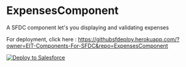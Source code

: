 # ExpensesComponent
A SFDC component let's you displaying and validating expenses




For deployment, click here : https://githubsfdeploy.herokuapp.com/?owner=EIT-Components-For-SFDC&repo=ExpensesComponent

<a href="https://githubsfdeploy.herokuapp.com">
  <img alt="Deploy to Salesforce"
       src="https://raw.githubusercontent.com/afawcett/githubsfdeploy/master/deploy.png">
</a>
